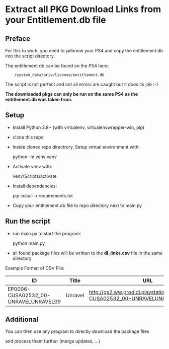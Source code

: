 # Extract all PKG Download Links from your Entitlement.db file

## Preface

For this to work, you need to jailbreak your PS4 and copy the entitlement.db into the script directory.

The entitlement db can be found on the PS4 here:

````
    /system_data/priv/license/entitlement.db
````

The script is not perfect and not all errors are caught but it does its job :-)


**The downloaded pkgs can only be run on the same PS4 as the entitlement.db was taken from.**

## Setup

- Install Python 3.8+ (with virtualenv, virtualenvwrapper-win, pip)
- clone this repo
- Inside cloned repo directrory, Setup virtual environment with:
    
    python -m venv venv

- Activate venv with:

    venv\Scripts\activate

- Install dependencies:

    pip install -r requirements.txt

- Copy your entitlement.db file to repo directory next to main.py

## Run the script

- run main.py to start the program:

    python main.py

- all found package files will be written to the **dl_links.csv** file in the same directory

Example Format of CSV File:

|ID|Title|URL|
| --- | ---| ---|
|EP0006-CUSA02532_00-UNRAVELUNRAVEL09 |Unravel | http://gs2.ww.prod.dl.playstation.net/.../EP0006-CUSA02532_00-UNRAVELUNRAVEL09.pkg


## Additional

You can then use any program to directly download the package files

and process them further (merge updates, ...)

